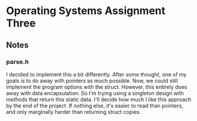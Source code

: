 # Operating Systems Assignment Three


## Notes

### parse.h
I decided to implement this a bit differently. After some thought, one of my goals is to 
do away with pointers as much possible. Now, we could still implement the program options
with the struct. However, this entirely does away with data encapsulation. So I'm trying
using a singleton design with methods that return this static data. I'll decide how much
I like this approach by the end of the project. If nothing else, it's easier to read than
pointers, and only marginally harder than returning struct copies. 

